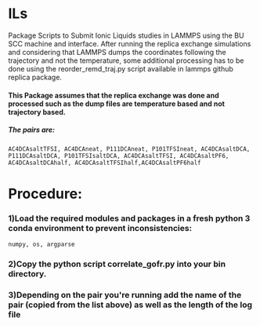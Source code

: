 # ILs
Package Scripts to Submit Ionic Liquids studies in LAMMPS using the BU SCC machine and interface.
After running the replica exchange simulations and considering that LAMMPS dumps the coordinates following the trajectory and not the temperature, some additional processing has to be done using the reorder_remd_traj.py script available in lammps github replica package. 

#### This Package assumes that the replica exchange was done and processed such as the dump files are temperature based and not trajectory based. 


##### The pairs are: 

    AC4DCAsaltTFSI, AC4DCAneat, P111DCAneat, P101TFSIneat, AC4DCAsaltDCA, P111DCAsaltDCA, P101TFSIsaltDCA, AC4DCAsaltTFSI, AC4DCAsaltPF6, AC4DCAsaltDCAhalf, AC4DCAsaltTFSIhalf,AC4DCAsaltPF6half
# Procedure:
### 1)Load the required modules and packages in a fresh python 3 conda environment to prevent inconsistencies:
    numpy, os, argparse
### 2)Copy the python script correlate_gofr.py into your bin directory.
### 3)Depending on the pair you're running add the name of the pair (copied from the list above) as well as the length of the log file 
